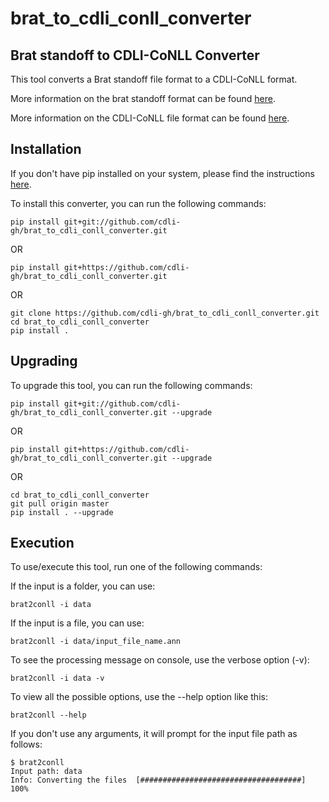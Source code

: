 # brat_to_cdli_conll_converter
## Brat standoff to CDLI-CoNLL Converter

This tool converts a Brat standoff file format to a CDLI-CoNLL format.

More information on the brat standoff format can be found [here](http://brat.nlplab.org/standoff.html).

More information on the CDLI-CoNLL file format can be found [here](https://cdli-gh.github.io/guide_overview.html).


## Installation

If you don't have pip installed on your system, please find the instructions [here](https://pip.pypa.io/en/stable/installing/).

To install this converter, you can run the following commands:

```
pip install git+git://github.com/cdli-gh/brat_to_cdli_conll_converter.git
```

OR

```
pip install git+https://github.com/cdli-gh/brat_to_cdli_conll_converter.git
```

OR

```
git clone https://github.com/cdli-gh/brat_to_cdli_conll_converter.git
cd brat_to_cdli_conll_converter
pip install .
```

## Upgrading

To upgrade this tool, you can run the following commands:

```
pip install git+git://github.com/cdli-gh/brat_to_cdli_conll_converter.git --upgrade
```

OR

```
pip install git+https://github.com/cdli-gh/brat_to_cdli_conll_converter.git --upgrade
```

OR

```
cd brat_to_cdli_conll_converter
git pull origin master
pip install . --upgrade
```

## Execution

To use/execute this tool, run one of the following commands:

If the input is a folder, you can use:

```
brat2conll -i data
```

If the input is a file, you can use:

```
brat2conll -i data/input_file_name.ann
```

To see the processing message on console, use the verbose option (-v):
```
brat2conll -i data -v
```

To view all the possible options, use the --help option like this:
```
brat2conll --help
```

If you don't use any arguments, it will prompt for the input file path as follows:
```
$ brat2conll
Input path: data
Info: Converting the files  [####################################]  100%
```




